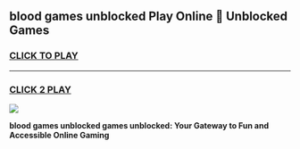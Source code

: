 
## blood games unblocked Play Online 👋 Unblocked Games
<h3>
<a href="https://premium.freeplayer.one?title=blood_games_unblocked&ref=19F">CLICK TO PLAY</a></h3>
<hr>

<h3>
<a href="https://premium.freeplayer.one?title=blood_games_unblocked&ref=19F">CLICK 2 PLAY</a>
  
</h3>

<a href="https://premium.freeplayer.one?title=blood_games_unblocked&ref=19F"><img src="https://clearcache.store/games.png"></a>


**blood games unblocked games unblocked: Your Gateway to Fun and Accessible Online Gaming**
